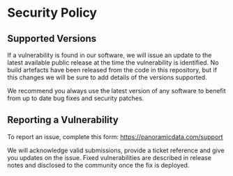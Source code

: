 # Security Policy

## Supported Versions

If a vulnerability is found in our software, we will issue an update to the latest available public release at the time the vulnerability is identified. No build artefacts have been released from the code in this repository, but if this changes we will be sure to add details of the versions supported.

We recommend you always use the latest version of any software to benefit from up to date bug fixes and security patches.

## Reporting a Vulnerability

To report an issue, complete this form: https://panoramicdata.com/support

We will acknowledge valid submissions, provide a ticket reference and give you updates on the issue. Fixed vulnerabilities are described in release notes and disclosed to the community once the fix is deployed.
